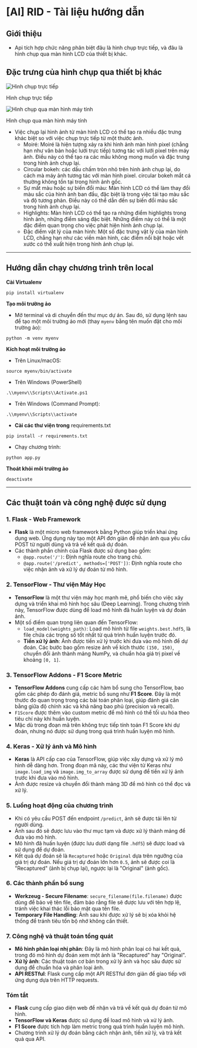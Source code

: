 # [AI] RID - Tài liệu hướng dẫn

## Giới thiệu

- Api tích hợp chức năng phân biệt đâu là hình chụp trực tiếp, và đâu là hình chụp qua màn hình LCD của thiết bị khác.

## Đặc trưng của hình chụp qua thiết bị khác

![Hình chụp trực tiếp](images/Untitled.png)

Hình chụp trực tiếp

![Hình chụp qua màn hình máy tính](images/Untitled%201.png)

Hình chụp qua màn hình máy tính

- Việc chụp lại hình ảnh từ màn hình LCD có thể tạo ra nhiều đặc trưng khác biệt so với việc chụp trực tiếp từ một thước ảnh.
    - Moiré: Moiré là hiện tượng xảy ra khi hình ảnh màn hình pixel (chẳng hạn như văn bản hoặc lưới trực tiếp) tương tác với lưới pixel trên máy ảnh. Điều này có thể tạo ra các mẫu không mong muốn và đặc trưng trong hình ảnh chụp lại.
    - Circular bokeh: các dấu chấm tròn nhỏ trên hình ảnh chụp lại, do cách mà máy ảnh tương tác với màn hình pixel. circular bokeh mắt cá thường không tồn tại trong hình ảnh gốc.
    - Sự mất màu hoặc sự biến đổi màu: Màn hình LCD có thể làm thay đổi màu sắc của hình ảnh ban đầu, đặc biệt là trong việc tái tạo màu sắc và độ tương phản. Điều này có thể dẫn đến sự biến đổi màu sắc trong hình ảnh chụp lại.
    - Highlights: Màn hình LCD có thể tạo ra những điểm highlights trong hình ảnh, những điểm sáng đặc biệt. Những điểm này có thể là một đặc điểm quan trọng cho việc phát hiện hình ảnh chụp lại.
    - Đặc điểm vật lý của màn hình: Một số đặc trưng vật lý của màn hình LCD, chẳng hạn như các viền màn hình, các điểm nổi bật hoặc vết xước có thể xuất hiện trong hình ảnh chụp lại.

---

## Hướng dẫn chạy chương trình trên local

**Cài Virtualenv**

```
pip install virtualenv

```

**Tạo môi trường ảo**

- Mở terminal và di chuyển đến thư mục dự án. Sau đó, sử dụng lệnh sau để tạo một môi trường ảo mới (thay `myenv` bằng tên muốn đặt cho môi trường ảo):

```
python -m venv myenv

```

**Kích hoạt môi trường ảo**

- Trên Linux/macOS:

```
source myenv/bin/activate

```

- Trên Windows (PowerShell)

```
.\\myenv\\Scripts\\Activate.ps1

```

- Trên Windows (Command Prompt):

```
.\\myenv\\Scripts\\activate

```

- **Cài các thư viện trong** requirements.txt

```
pip install -r requirements.txt

```

- Chạy chương trình:

```
python app.py

```

**Thoát khỏi môi trường ảo**

```
deactivate

```

---

## Các thuật toán và công nghệ được sử dụng

### 1. **Flask - Web Framework**

- **Flask** là một micro web framework bằng Python giúp triển khai ứng dụng web. Ứng dụng này tạo một API đơn giản để nhận ảnh qua yêu cầu POST từ người dùng và trả về kết quả dự đoán.
- Các thành phần chính của Flask được sử dụng bao gồm:
    - `@app.route('/')`: Định nghĩa route cho trang chủ.
    - `@app.route('/predict', methods=['POST'])`: Định nghĩa route cho việc nhận ảnh và xử lý dự đoán từ mô hình.

### 2. **TensorFlow - Thư viện Máy Học**

- **TensorFlow** là một thư viện máy học mạnh mẽ, phổ biến cho việc xây dựng và triển khai mô hình học sâu (Deep Learning). Trong chương trình này, TensorFlow được dùng để load mô hình đã huấn luyện và dự đoán ảnh.
- Một số điểm quan trọng liên quan đến TensorFlow:
    - `load_model(weights_path)`: Load mô hình từ file `weights.best.hdf5`, là file chứa các trọng số tốt nhất từ quá trình huấn luyện trước đó.
    - **Tiền xử lý ảnh**: Ảnh được tiền xử lý trước khi đưa vào mô hình để dự đoán. Các bước bao gồm resize ảnh về kích thước `(150, 150)`, chuyển đổi ảnh thành mảng NumPy, và chuẩn hóa giá trị pixel về khoảng `[0, 1]`.

### 3. **TensorFlow Addons - F1 Score Metric**

- **TensorFlow Addons** cung cấp các hàm bổ sung cho TensorFlow, bao gồm các phép đo đánh giá, metric bổ sung như **F1 Score**. Đây là một thước đo quan trọng trong các bài toán phân loại, giúp đánh giá cân bằng giữa độ chính xác và khả năng bao phủ (precision và recall).
- `F1Score` được thêm vào custom metric để mô hình có thể tối ưu hóa theo tiêu chí này khi huấn luyện.
- Mặc dù trong đoạn mã trên không trực tiếp tính toán F1 Score khi dự đoán, nhưng nó được sử dụng trong quá trình huấn luyện mô hình.

### 4. **Keras - Xử lý ảnh và Mô hình**

- **Keras** là API cấp cao của TensorFlow, giúp việc xây dựng và xử lý mô hình dễ dàng hơn. Trong đoạn mã này, các thư viện từ Keras như `image.load_img` và `image.img_to_array` được sử dụng để tiền xử lý ảnh trước khi đưa vào mô hình.
- Ảnh được resize và chuyển đổi thành mảng 3D để mô hình có thể đọc và xử lý.

### 5. **Luồng hoạt động của chương trình**

- Khi có yêu cầu POST đến endpoint `/predict`, ảnh sẽ được tải lên từ người dùng.
- Ảnh sau đó sẽ được lưu vào thư mục tạm và được xử lý thành mảng để đưa vào mô hình.
- Mô hình đã huấn luyện (được lưu dưới dạng file `.hdf5`) sẽ được load và sử dụng để dự đoán.
- Kết quả dự đoán sẽ là `Recaptured` hoặc `Original` dựa trên ngưỡng của giá trị dự đoán. Nếu giá trị dự đoán lớn hơn `0.5`, ảnh sẽ được coi là "Recaptured" (ảnh bị chụp lại), ngược lại là "Original" (ảnh gốc).

### 6. **Các thành phần bổ sung**

- **Werkzeug - Secure Filename**: `secure_filename(file.filename)` được dùng để bảo vệ tên file, đảm bảo rằng file sẽ được lưu với tên hợp lệ, tránh việc khai thác lỗi bảo mật qua tên file.
- **Temporary File Handling**: Ảnh sau khi được xử lý sẽ bị xóa khỏi hệ thống để tránh tiêu tốn bộ nhớ không cần thiết.

### 7. **Công nghệ và thuật toán tổng quát**

- **Mô hình phân loại nhị phân**: Đây là mô hình phân loại có hai kết quả, trong đó mô hình dự đoán xem một ảnh là "Recaptured" hay "Original".
- **Xử lý ảnh**: Các thuật toán cơ bản trong xử lý ảnh và học sâu được sử dụng để chuẩn hóa và phân loại ảnh.
- **API RESTful**: Flask cung cấp một API RESTful đơn giản để giao tiếp với ứng dụng dựa trên HTTP requests.

### Tóm tắt

- **Flask** cung cấp giao diện web để nhận và trả về kết quả dự đoán từ mô hình.
- **TensorFlow và Keras** được sử dụng để load mô hình và xử lý ảnh.
- **F1 Score** được tích hợp làm metric trong quá trình huấn luyện mô hình.
- Chương trình xử lý dự đoán bằng cách nhận ảnh, tiền xử lý, và trả kết quả qua API.
